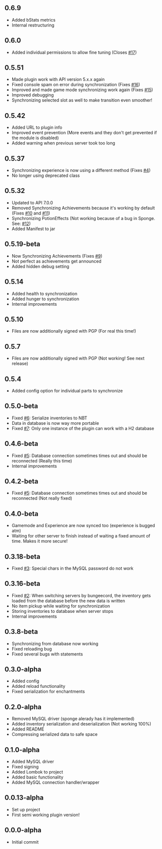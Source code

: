 0.6.9
-----

- Added bStats metrics
- Internal restructuring

0.6.0
-----

- Added individual permissions to allow fine tuning (Closes [#17](https://github.com/AuraDevelopmentTeam/InvSync/issues/17))

0.5.51
------

- Made plugin work with API version 5.x.x again
- Fixed console spam on error during synchronization (Fixes [#16](https://github.com/AuraDevelopmentTeam/InvSync/issues/16))
- Improved and made game mode synchronizing work again (Fixes [#15](https://github.com/AuraDevelopmentTeam/InvSync/issues/15))
- Improved debugging
- Synchronizing selected slot as well to make transition even smoother!

0.5.42
------

- Added URL to plugin info
- Improved event prevention (More events and they don't get prevented if the module is disabled)
- Added warning when previous server took too long

0.5.37
------

- Synchronizing experience is now using a different method (Fixes [#4](https://github.com/AuraDevelopmentTeam/InvSync/issues/4))
- No longer using deprecated class

0.5.32
------

- Updated to API 7.0.0
- Removed Synchronizing Achievements because it's working by default (Fixes [#10](https://github.com/AuraDevelopmentTeam/InvSync/issues/10) and [#11](https://github.com/AuraDevelopmentTeam/InvSync/issues/11))
- Synchronizing PotionEffects (Not working because of a bug in Sponge. See: [#12](https://github.com/AuraDevelopmentTeam/InvSync/issues/12))
- Added Manifest to jar

0.5.19-beta
-----------

- Now Synchronizing Achievements (Fixes [#9](https://github.com/AuraDevelopmentTeam/InvSync/issues/9))
- Not perfect as achievements get announced
- Added hidden debug setting

0.5.14
------

- Added health to synchronization
- Added hunger to synchronization
- Internal improvements

0.5.10
------

- Files are now additionally signed with PGP (For real this time!)

0.5.7
-----

- Files are now additionally signed with PGP (Not working! See next release)

0.5.4
-----

- Added config option for individual parts to synchronize

0.5.0-beta
----------

- Fixed [#6](https://github.com/AuraDevelopmentTeam/InvSync/issues/6): Serialize inventories to NBT
- Data in database is now way more portable
- Fixed [#7](https://github.com/AuraDevelopmentTeam/InvSync/issues/7): Only one instance of the plugin can work with a H2 database

0.4.6-beta
----------

- Fixed [#5](https://github.com/AuraDevelopmentTeam/InvSync/issues/5): Database connection sometimes times out and should be reconnected (Really this time)
- Internal improvements

0.4.2-beta
----------

- Fixed [#5](https://github.com/AuraDevelopmentTeam/InvSync/issues/5): Database connection sometimes times out and should be reconnected (Not really fixed)

0.4.0-beta
----------

- Gamemode and Experience are now synced too (experience is bugged atm)
- Waiting for other server to finish instead of waiting a fixed amount of time. Makes it more secure!

0.3.18-beta
-----------

- Fixed [#3](https://github.com/AuraDevelopmentTeam/InvSync/issues/3): Special chars in the MySQL password do not work

0.3.16-beta
-----------

- Fixed [#2](https://github.com/AuraDevelopmentTeam/InvSync/issues/2): When switching servers by bungeecord, the inventory gets loaded from the database before the new data is written 
- No item pickup while waiting for synchronization
- Storing inventories to database when server stops
- Internal improvements

0.3.8-beta
----------

- Synchronizing from database now working
- Fixed reloading bug
- Fixed several bugs with statements

0.3.0-alpha
-----------

- Added config
- Added reload functionality
- Fixed serialization for enchantments

0.2.0-alpha
-----------

- Removed MySQL driver (sponge alerady has it implemented)
- Added inventory serialization and deserialization (Not working 100%)
- Added README
- Compressing serialized data to safe space

0.1.0-alpha
-----------

- Added MySQL driver
- Fixed signing
- Added Lombok to project
- Added basic functionality
- Added MySQL connection handler/wrapper

0.0.13-alpha
------------

- Set up project
- First semi working plugin version!

0.0.0-alpha
-----------

- Initial commit
